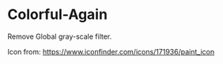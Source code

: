 # Colorful-Again

Remove Global gray-scale filter.

Icon from: https://www.iconfinder.com/icons/171936/paint_icon
